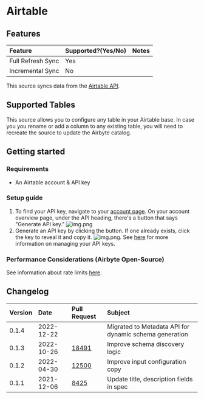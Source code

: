 # Airtable

## Features

| Feature           | Supported?\(Yes/No\) | Notes |
| :---------------- | :------------------- | :---- |
| Full Refresh Sync | Yes                  |       |
| Incremental Sync  | No                   |       |

This source syncs data from the [Airtable API](https://airtable.com/api).

## Supported Tables

This source allows you to configure any table in your Airtable base. In case you you rename or add a column to any existing table, you will need to recreate the source to update the Airbyte catalog. 

## Getting started

### Requirements

* An Airtable account & API key

### Setup guide
1. To find your API key, navigate to your [account page](https://airtable.com/account). On your account overview page, under the API heading, there's a button that says "Generate API key."
![img.png](../../.gitbook/assets/airtable_api_key1.png)
2. Generate an API key by clicking the button. If one already exists, click the key to reveal it and copy it. ![img.png](../../.gitbook/assets/airtable_api_key2.png). See [here](https://support.airtable.com/hc/en-us/articles/219046777-How-do-I-get-my-API-key-) for more information on managing your API keys. 


### Performance Considerations (Airbyte Open-Source)

See information about rate limits [here](https://support.airtable.com/hc/en-us/articles/203313985-Public-REST-API).

## Changelog

| Version | Date       | Pull Request                                             | Subject                                  |
| :------ | :--------- | :------------------------------------------------------- | :--------------------------------------- |
| 0.1.4   | 2022-12-22 | []() | Migrated to Metadata API for dynamic schema generation           |
| 0.1.3   | 2022-10-26 | [18491](https://github.com/airbytehq/airbyte/pull/18491) | Improve schema discovery logic           |
| 0.1.2   | 2022-04-30 | [12500](https://github.com/airbytehq/airbyte/pull/12500) | Improve input configuration copy         |
| 0.1.1   | 2021-12-06 | [8425](https://github.com/airbytehq/airbyte/pull/8425)   | Update title, description fields in spec |
